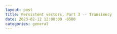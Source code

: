 ```yaml
---
layout: post
title: Persistent vectors, Part 3 -- Transiency
date: 2023-02-12 12:00:00 -0500
categories: general
---
```


